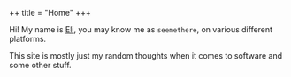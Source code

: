 ++
title = "Home"
+++

Hi! My name is [Eli](https://github.com/seemethere), you may know me as
`seemethere`, on various different platforms.

This site is mostly just my random thoughts when it comes to software
and some other stuff.
